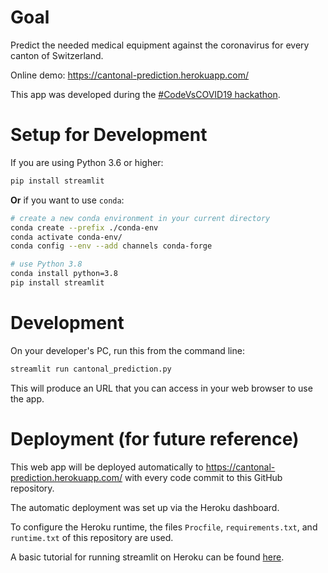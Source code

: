 # Goal

Predict the needed medical equipment against the coronavirus for every canton of Switzerland.

Online demo: https://cantonal-prediction.herokuapp.com/

This app was developed during the [#CodeVsCOVID19 hackathon](https://www.codevscovid19.org/).


# Setup for Development

If you are using Python 3.6 or higher:
```bash
pip install streamlit
```

**Or** if you want to use `conda`:
```bash
# create a new conda environment in your current directory
conda create --prefix ./conda-env
conda activate conda-env/
conda config --env --add channels conda-forge

# use Python 3.8
conda install python=3.8
pip install streamlit
```


# Development

On your developer's PC, run this from the command line:
```bash
streamlit run cantonal_prediction.py
```

This will produce an URL that you can access in your web browser to use the app.


# Deployment (for future reference)

This web app will be deployed automatically
to https://cantonal-prediction.herokuapp.com/ with every code commit to this GitHub repository.

The automatic deployment was set up via the Heroku dashboard.

To configure the Heroku runtime, the files `Procfile`, `requirements.txt`, and `runtime.txt` of
this repository are used.

A basic tutorial for running streamlit on Heroku can be found
[here](https://towardsdatascience.com/quickly-build-and-deploy-an-application-with-streamlit-988ca08c7e83).
